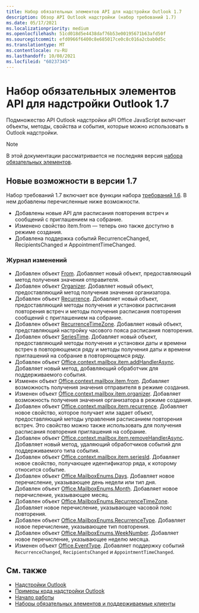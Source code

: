 ```yaml
---
title: Набор обязательных элементов API для надстройки Outlook 1.7
description: Обзор API Outlook надстройки (набор требований 1.7)
ms.date: 05/17/2021
ms.localizationpriority: medium
ms.openlocfilehash: 51cd018d5e4438daf76b53e00195671b63afd50f
ms.sourcegitcommit: efd0966f6400c8e685017ce0c8c016a2cbab0d5c
ms.translationtype: MT
ms.contentlocale: ru-RU
ms.lasthandoff: 10/08/2021
ms.locfileid: "60237345"
---
```

# <a name="outlook-add-in-api-requirement-set-17"></a>Набор обязательных элементов API для надстройки Outlook 1.7

Подмножество API Outlook надстройки aPI Office JavaScript включает объекты, методы, свойства и события, которые можно использовать в Outlook надстройки.

> [!NOTE]
> В этой документации рассматривается не последняя версия [набора обязательных элементов](../../requirement-sets/outlook-api-requirement-sets.md).

## <a name="whats-new-in-17"></a>Новые возможности в версии 1.7

Набор требований 1.7 включает все функции набора [требований 1.6](../requirement-set-1.6/outlook-requirement-set-1.6.md). В нем добавлены перечисленные ниже возможности.

- Добавлены новые API для расписания повторения встреч и сообщений с приглашением на собрание.
- Изменено свойство item.from — теперь оно также доступно в режиме создания.
- Добавлена поддержка событий RecurrenceChanged, RecipientsChanged и AppointmentTimeChanged.

### <a name="change-log"></a>Журнал изменений

- Добавлен объект [From](/javascript/api/outlook/office.from?view=outlook-js-1.7&preserve-view=true). Добавляет новый объект, предоставляющий метод получения значения отправителя.
- Добавлен объект [Organizer](/javascript/api/outlook/office.organizer?view=outlook-js-1.7&preserve-view=true). Добавляет новый объект, предоставляющий метод получения значения организатора.
- Добавлен объект [Recurrence](/javascript/api/outlook/office.recurrence?view=outlook-js-1.7&preserve-view=true). Добавляет новый объект, предоставляющий методы получения и установки расписания повторения встреч и методы получения расписания повторения сообщений с приглашением на собрание.
- Добавлен объект [RecurrenceTimeZone](/javascript/api/outlook/office.recurrencetimezone?view=outlook-js-1.7&preserve-view=true). Добавляет новый объект, представляющий настройку часового пояса расписания повторения.
- Добавлен объект [SeriesTime](/javascript/api/outlook/office.seriestime?view=outlook-js-1.7&preserve-view=true). Добавляет новый объект, предоставляющий методы получения и установки даты и времени встреч в повторяющемся ряду и методы получения даты и времени приглашений на собрание в повторяющемся ряду.
- Добавлен объект [Office.context.mailbox.item.addHandlerAsync](office.context.mailbox.item.md#methods). Добавляет новый метод, добавляющий обработчик для поддерживаемого события.
- Изменен объект [Office.context.mailbox.item.from](office.context.mailbox.item.md#properties). Добавляет возможность получения значения отправителя в режиме создания.
- Изменен объект [Office.context.mailbox.item.organizer](office.context.mailbox.item.md#properties). Добавляет возможность получения значения организатора в режиме создания.
- Добавлен объект [Office.context.mailbox.item.recurrence](office.context.mailbox.item.md#properties). Добавляет новое свойство, которое получает или задает объект, предоставляющий методы управления расписанием повторения встреч. Это свойство можно также использовать для получения расписания повторения приглашения на собрание.
- Добавлен объект [Office.context.mailbox.item.removeHandlerAsync](office.context.mailbox.item.md#methods). Добавляет новый метод, удаляющий обработчиков событий для поддерживаемого типа события. 
- Добавлен объект [Office.context.mailbox.item.seriesId](office.context.mailbox.item.md#properties). Добавляет новое свойство, получающее идентификатор ряда, к которому относится событие.
- Добавлен объект [Office.MailboxEnums.Days](/javascript/api/outlook/office.mailboxenums.days?view=outlook-js-1.7&preserve-view=true). Добавляет новое перечисление, указывающее день недели или тип дня.
- Добавлен объект [Office.MailboxEnums.Month](/javascript/api/outlook/office.mailboxenums.month?view=outlook-js-1.7&preserve-view=true). Добавляет новое перечисление, указывающее месяц.
- Добавлен объект [Office.MailboxEnums.RecurrenceTimeZone](/javascript/api/outlook/office.mailboxenums.recurrencetimezone?view=outlook-js-1.7&preserve-view=true). Добавляет новое перечисление, указывающее часовой пояс повторения.
- Добавлен объект [Office.MailboxEnums.RecurrenceType](/javascript/api/outlook/office.mailboxenums.recurrencetype?view=outlook-js-1.7&preserve-view=true). Добавляет новое перечисление, указывающее тип повторения.
- Добавлен объект [ Office.MailboxEnums.WeekNumber](/javascript/api/outlook/office.mailboxenums.weeknumber?view=outlook-js-1.7&preserve-view=true). Добавляет новое перечисление, указывающее неделю месяца.
- Изменен объект [Office.EventType](/javascript/api/office/office.eventtype?view=outlook-js-1.7&preserve-view=true). Добавляет поддержку событий `RecurrenceChanged`, `RecipientsChanged` и `AppointmentTimeChanged`.

## <a name="see-also"></a>См. также

- [Надстройки Outlook](../../../outlook/outlook-add-ins-overview.md)
- [Примеры кода надстройки Outlook](https://developer.microsoft.com/outlook/gallery/?filterBy=Outlook,Samples,Add-ins)
- [Начало работы](../../../quickstarts/outlook-quickstart.md)
- [Наборы обязательных элементов и поддерживаемые клиенты](../../requirement-sets/outlook-api-requirement-sets.md)
